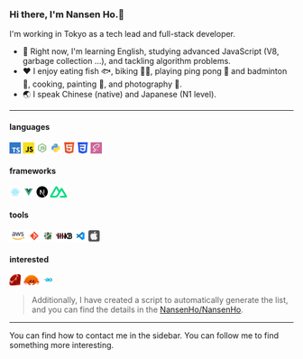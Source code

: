 ### Hi there, I'm **Nansen Ho**.👋

I'm working in Tokyo as a tech lead and full-stack developer.

- 🌱 Right now, I'm learning English, studying advanced JavaScript (V8, garbage collection ...), and tackling algorithm problems.
- ❤️ I enjoy eating fish 🐟, biking 🚴‍♂️, playing ping pong 🏓 and badminton 🏸, cooking, painting 🎨, and photography 📸.
- 🌏 I speak Chinese (native) and Japanese (N1 level).

---

#### languages

<code><img height="20" src="assets/svgs/typescript.svg" alt="typescript"/></code>
<code><img height="20" src="assets/svgs/javascript.svg" alt="javascript"/></code>
<code><img height="20" src="assets/svgs/nodejs.svg" alt="nodejs"/></code>
<code><img height="20" src="assets/svgs/python.svg" alt="python"/></code>
<code><img height="20" src="assets/svgs/html5.svg" alt="html5"/></code>
<code><img height="20" src="assets/svgs/css3.svg" alt="css3"/></code>
<code><img height="20" src="assets/svgs/sass.svg" alt="sass"/></code>

#### frameworks

<code><img height="20" src="assets/svgs/react.svg" alt="react"/></code>
<code><img height="20" src="assets/svgs/vue.svg" alt="vue"/></code>
<code><img height="20" src="assets/svgs/nextjs.svg" alt="nextjs"/></code>
<code><img height="20" src="assets/svgs/nuxtjs.svg" alt="nuxtjs"/></code>

#### tools

<code><img height="20" src="assets/svgs/aws.svg" alt="aws"/></code>
<code><img height="20" src="assets/svgs/git.svg" alt="git"/></code>
<code><img height="20" src="assets/svgs/vim.svg" alt="vim"/></code>
<code><img height="20" src="assets/svgs/hhkb.svg" alt="hhkb"/></code>
<code><img height="20" src="assets/svgs/visual-studio-code.svg" alt="visual-studio-code"/></code>
<code><img height="20" src="assets/svgs/macos.svg" alt="macos"/></code>

#### interested

<code><img height="20" src="assets/svgs/ruby.svg" alt="ruby"/></code>
<code><img height="20" src="assets/svgs/rust.svg" alt="rust"/></code>
<code><img height="20" src="assets/svgs/go.svg" alt="go"/></code>

> Additionally, I have created a script to automatically generate the list, and you can find the details in the [NansenHo/NansenHo](https://github.com/NansenHo/NansenHo).

---

You can find how to contact me in the sidebar. You can follow me to find something more interesting.

